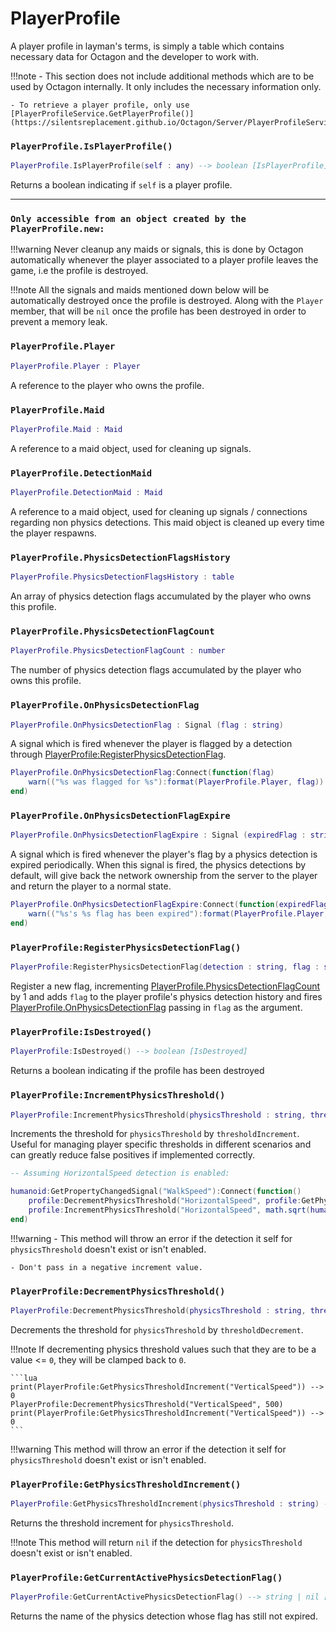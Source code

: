 # PlayerProfile

A player profile in layman's terms, is simply a table which contains necessary data for 
Octagon and the developer to work with. 

!!!note
    - This section does not include additional methods which are to be used by Octagon internally. It only includes the necessary information only.

    - To retrieve a player profile, only use [PlayerProfileService.GetPlayerProfile()](https://silentsreplacement.github.io/Octagon/Server/PlayerProfileService/#playerprofileservicegetplayerprofile).

### `PlayerProfile.IsPlayerProfile()`

```lua
PlayerProfile.IsPlayerProfile(self : any) --> boolean [IsPlayerProfile]
```

Returns a boolean indicating if `self` is a player profile.

---

### **`Only accessible from an object created by the PlayerProfile.new:`**

!!!warning
    Never cleanup any maids or signals, this is done by Octagon automatically whenever the player associated to a player profile leaves the game, i.e the profile is destroyed.

!!!note
    All the signals and maids mentioned down below will be automatically destroyed once the profile is destroyed. Along with the `Player` member, that will be `nil` once the profile has been destroyed in order to prevent a memory leak.

### `PlayerProfile.Player`

```lua
PlayerProfile.Player : Player
```

A reference to the player who owns the profile.

### `PlayerProfile.Maid`

```lua
PlayerProfile.Maid : Maid
```

A reference to a maid object, used for cleaning up signals.

### `PlayerProfile.DetectionMaid`

```lua
PlayerProfile.DetectionMaid : Maid
```

A reference to a maid object, used for cleaning up signals / connections regarding non physics detections. This maid object is cleaned up every time the player respawns.

### `PlayerProfile.PhysicsDetectionFlagsHistory`

```lua
PlayerProfile.PhysicsDetectionFlagsHistory : table
```

An array of physics detection flags accumulated by the player who owns this profile.

### `PlayerProfile.PhysicsDetectionFlagCount`

```lua
PlayerProfile.PhysicsDetectionFlagCount : number
```

The number of physics detection flags accumulated by the player who owns this profile.

### `PlayerProfile.OnPhysicsDetectionFlag`

```lua
PlayerProfile.OnPhysicsDetectionFlag : Signal (flag : string)
```

A signal which is fired whenever the player is flagged by a detection through [PlayerProfile:RegisterPhysicsDetectionFlag](https://silentsreplacement.github.io/Octagon/Server/PlayerProfile/#playerprofileregisterphysicsdetectionflag). 

```lua
PlayerProfile.OnPhysicsDetectionFlag:Connect(function(flag) 
    warn(("%s was flagged for %s"):format(PlayerProfile.Player, flag)) 
end) 
```

### `PlayerProfile.OnPhysicsDetectionFlagExpire`

```lua
PlayerProfile.OnPhysicsDetectionFlagExpire : Signal (expiredFlag : string)
```

A signal which is fired whenever the player's flag by a physics detection is expired periodically. When this signal is fired, the physics detections by default, will give back the network ownership from the server to the player and return the player to a normal state.

```lua
PlayerProfile.OnPhysicsDetectionFlagExpire:Connect(function(expiredFlag) 
    warn(("%s's %s flag has been expired"):format(PlayerProfile.Player, expiredFlag)) 
end) 
```

### `PlayerProfile:RegisterPhysicsDetectionFlag()`

```lua 
PlayerProfile:RegisterPhysicsDetectionFlag(detection : string, flag : string) --> nil []
```

Register a new flag, incrementing [PlayerProfile.PhysicsDetectionFlagCount](https://silentsreplacement.github.io/Octagon/Server/PlayerProfile/#playerprofilephysicsdetectionflagcount) by 1 and adds `flag` to the player profile's physics detection history and fires [PlayerProfile.OnPhysicsDetectionFlag](https://silentsreplacement.github.io/Octagon/Server/PlayerProfile/#playerprofileonphysicsdetectionflag) passing in `flag` as the argument.

### `PlayerProfile:IsDestroyed()`

```lua
PlayerProfile:IsDestroyed() --> boolean [IsDestroyed]
```

Returns a boolean indicating if the profile has been destroyed

### `PlayerProfile:IncrementPhysicsThreshold()`

```lua
PlayerProfile:IncrementPhysicsThreshold(physicsThreshold : string, thresholdIncrement : number) --> nil []
```

Increments the threshold for `physicsThreshold` by `thresholdIncrement`. Useful for managing player specific thresholds in different scenarios and can greatly reduce false positives if implemented correctly.

```lua
-- Assuming HorizontalSpeed detection is enabled:

humanoid:GetPropertyChangedSignal("WalkSpeed"):Connect(function()
	profile:DecrementPhysicsThreshold("HorizontalSpeed", profile:GetPhysicsThresholdIncrement("HorizontalSpeed"))
	profile:IncrementPhysicsThreshold("HorizontalSpeed", math.sqrt(humanoid.WalkSpeed ) * 2)
end)
```

!!!warning
    - This method will throw an error if the detection it self for `physicsThreshold` doesn't exist or isn't enabled.

    - Don't pass in a negative increment value.

### `PlayerProfile:DecrementPhysicsThreshold()`

```lua
PlayerProfile:DecrementPhysicsThreshold(physicsThreshold : string, thresholdDecrement : number) --> nil []
```

Decrements the threshold for `physicsThreshold` by `thresholdDecrement`. 

!!!note
    If decrementing physics threshold values such that they are to be a value <= `0`, they will be clamped back to `0`.

    ```lua
    print(PlayerProfile:GetPhysicsThresholdIncrement("VerticalSpeed")) --> 0
    PlayerProfile:DecrementPhysicsThreshold("VerticalSpeed", 500)
    print(PlayerProfile:GetPhysicsThresholdIncrement("VerticalSpeed")) --> 0
    ```

!!!warning
    This method will throw an error if the detection it self for `physicsThreshold` doesn't exist or isn't enabled.

### `PlayerProfile:GetPhysicsThresholdIncrement()`

```lua
PlayerProfile:GetPhysicsThresholdIncrement(physicsThreshold : string) --> number [thresholdIncrement]
```

Returns the threshold increment for `physicsThreshold`.

!!!note
    This method will return `nil` if the detection for `physicsThreshold` doesn't exist or isn't enabled.

### `PlayerProfile:GetCurrentActivePhysicsDetectionFlag()`

```lua
PlayerProfile:GetCurrentActivePhysicsDetectionFlag() --> string | nil [physicsDetectionFlag]
```

Returns the name of the physics detection whose flag has still not expired.